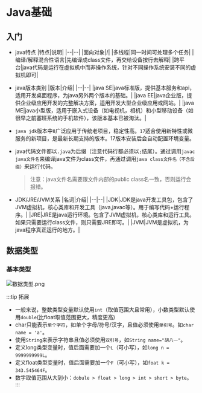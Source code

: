 # Java基础

## 入门
- java特点
  |特点|说明|
  |--|--|
  |面向对象|/|
  |多线程|同一时间可处理多个任务|
  |编译/解释混合性语言|先编译成class文件，再交给设备按行去解释|
  |跨平台|java代码是运行在虚拟机中而非操作系统，针对不同操作系统安装不同的虚拟机即可|
- java版本类别
  |版本|介绍|
  |--|--|
  |java SE|java标准版，提供基本服务和api，适用开发桌面程序，为java另外两个版本的基础。|
  |java EE|java企业版，提供企业级应用开发的完整解决方案，适用开发大型企业级应用或网站。|
  |java ME|java小型版，适用于嵌入式设备（如电视机，相机）和小型移动设备（如很早之前塞班系统的手机软件），该版本基本已被淘汰。|

- `java jdk`版本中`8`广泛应用于传统老项目，稳定性高。`17`适合使用新特性或微服务的新项目，是最新长期支持的版本。17版本安装后会自动配置环境变量。
- java代码文件都以`.java`为后缀（注意代码行都必须以`;`结尾）。通过调用`javac java文件名`来编译java文件为class文件，再通过调用`java class文件名（不含后缀）`来运行代码。
  > 注意：java文件名需要跟文件内部的public class名一致，否则运行会报错。
- JDK/JRE/JVM关系
  |名词|介绍|
  |--|--|
  |JDK|JDK是java开发工具包，包含了JVM虚拟机，核心类库和开发工具（java,javac等）。用于编写代码+运行程序。|
  |JRE|JRE是java运行环境。包含了JVM虚拟机，核心类库和运行工具。如果只需要运行class文件，则只需要JRE即可。|
  |JVM|JVM是虚拟机，为java程序真正运行的地方。|

## 数据类型

### 基本类型

![数据类型.png](/java_data_type.png)

:::tip 拓展
- 一般来说，整数类型变量默认使用`int`（取值范围大且常用），小数类型默认使用`double`(比float取值范围更大，精度更高)
- char只能表示`单个字符`，如单个字母/符号/汉字，且值必须使用`单引号`。如`char name = 'a'`。
- 使用`String`来表示字符串且值必须使用`双引号`，如`String name="胡八一"`。
- 定义long类型变量时，值后面需要加一个`L`（可小写），如`long n = 9999999999L`。
- 定义float类型变量时，值后面需要加一个`F`（可小写），如`foat k = 343.545464F`。
- 数字取值范围从大到小：`dobule > float > long > int > short > byte`。
:::  